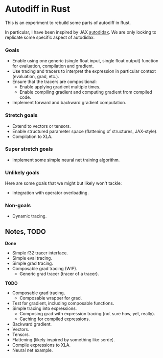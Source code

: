 # Autodiff in Rust

This is an experiment to rebuild some parts of autodiff in Rust.

In particular, I have been inspired by JAX
[autodidax](https://jax.readthedocs.io/en/latest/autodidax.html).
We are only looking to replicate some specific aspect of autodidax.

### Goals
* Enable using one generic (single float input, single float output) function 
  for evaluation, compilation and gradient.
* Use tracing and tracers to interpret the expression in particular context
  (evaluation, grad, etc.).
* Ensure that the tracers are compositional:
  * Enable applying gradient multiple times.
  * Enable compiling gradient and computing gradient from compiled code.
* Implement forward and backward gradient computation.


### Stretch goals
* Extend to vectors or tensors.
* Enable structured parameter space (flattening of structures, JAX-style).
* Compilation to XLA.

### Super stretch goals
* Implement some simple neural net training algorithm.

### Unlikely goals
Here are some goals that we might but likely won't tackle:
* Integration with operator overloading.

### Non-goals
* Dynamic tracing.

## Notes, TODO

**Done**
* Simple f32 tracer interface.
* Simple eval tracing.
* Simple grad tracing.
* Composable grad tracing (WIP).
  * Generic grad tracer (tracer of a tracer).

**TODO**
* Composable grad tracing.
  * Composable wrapper for grad.
* Test for gradient, including composable functions.
* Simple tracing into expressions.
  * Composing grad with expression tracing (not sure how, yet, really).
  * Caching for compiled expressions.
* Backward gradient.
* Vectors.
* Tensors.
* Flattening (likely inspired by something like serde).
* Compile expressions to XLA.
* Neural net example.
